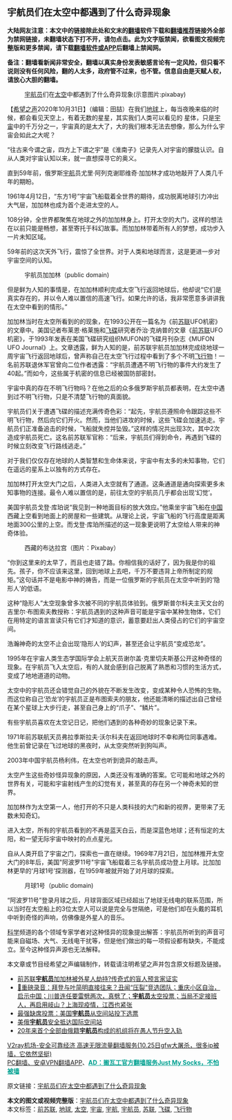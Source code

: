  <h2>宇航员们在太空中都遇到了什么奇异现象</h2> <p class="notice"><b>大陆网友注意：本文中的链接除此处和文末的<a href="https://github.com/bannedbook/fanqiang" >翻墙</a>软件下载和<a href="https://github.com/killgcd/justmysocks/blob/master/README.md">翻墙推荐</a>链接外全部为禁网链接，未翻墙状态下打不开，请勿点击。此为文字版禁闻，欲看图文视频完整版和更多禁闻，请下载<a href="https://github.com/bannedbook/fanqiang">翻墙软件或APP</a>后翻墙上禁闻网。</p><p>备注：翻墙看新闻非常安全，翻墙以真实身份发表敏感言论有一定风险，但只看不说则没有任何风险，翻的人太多，政府管不过来，也不管。信息自由是天赋人权，请放心大胆的翻墙。</b></p>  <div class="entry"> <figure><figcaption><a href="https://www.bannedbook.org/bnews/tag/%e5%ae%87%e8%88%aa%e5%91%98/" class="st_tag internal_tag" rel="tag" title="标签 宇航员 下的日志">宇航员</a>们在<a href="https://www.bannedbook.org/bnews/tag/%e5%a4%aa%e7%a9%ba/" class="st_tag internal_tag" rel="tag" title="标签 太空 下的日志">太空</a>中都遇到了什么奇异现象(示意图片:pixabay)</figcaption></figure> <p>【<span class='wp_keywordlink_affiliate'><a href="https://www.soundofhope.org" title="希望之声" target="_blank">希望之声</a></span>2020年10月31日】（编辑：田喆）在我们<a href="https://www.bannedbook.org/bnews/tag/%e5%9c%b0%e7%90%83/" class="st_tag internal_tag" rel="tag" title="标签 地球 下的日志">地球</a>上，每当夜晚来临的时候，都会看见天空上，有着无数的星星，其实我们人类可以看见的 星体，只是<a href="https://www.bannedbook.org/bnews/tag/%e5%ae%87%e5%ae%99/" class="st_tag internal_tag" rel="tag" title="标签 宇宙 下的日志">宇宙</a>中的千万分之一，宇宙真的是太大了，大的我们根本无法去想像，那么为什么宇宙会如此之大呢？</p> <p>“往古来今谓之宙，四方上下谓之宇”是《淮南子》记录先人对宇宙的朦胧认识。自从人类对宇宙认知以来，就一直想探寻它的奥义。</p> <p>直到59年前，俄罗斯<a href="https://www.bannedbook.org/bnews/tag/%E5%AE%87%E8%88%AA/" class="st_tag internal_tag" rel="tag" title="标签 宇航 下的日志">宇航</a>员尤里·阿列克谢耶维奇·加加林才成功地敲开了人类几千年的期盼。</p> <p>1961年4月12日，“东方1号”宇宙飞船载着全世界的期待，成功脱离地球引力冲出大气层，加加林也成为首个走进太空的人。</p> <p>108分钟，全世界都聚焦在地球之外的加加林身上。打开太空的大门，这样的想法在以前只能是畅想，甚至寄托于科幻故事。而加加林带着所有人的梦想，成功步入一片未知区域。</p> <p>59年前的这次天外飞行，震惊了全世界。对于人类和地球而言，这是更进一步对宇宙空间的认知。</p> <figure><figcaption>宇航员加加林（public domain)</figcaption></figure> <p>但是鲜为人知的事情是，在加加林顺利完成太空飞行返回地球后，他却说“它们是真实存在的，并以令人难以置信的高速飞行。如果允许的话，我非常愿意多讲讲我在太空中看到的情形。”</p>  <p>加加林当时在太空所看到的的现象，在1993公开在一篇名为《前<a href="https://www.bannedbook.org/bnews/tag/%E8%8B%8F%E8%81%94/" class="st_tag internal_tag" rel="tag" title="标签 苏联 下的日志">苏联</a>UFO机密》的文章中。美国记者布莱恩‧格莱施和<a href="https://www.bannedbook.org/bnews/tag/%e9%a3%9e%e7%a2%9f/" class="st_tag internal_tag" rel="tag" title="标签 飞碟 下的日志">飞碟</a>研究者乔治‧克纳普的文章《<a href="https://www.bannedbook.org/bnews/tag/%E5%89%8D%E8%8B%8F%E8%81%94/" class="st_tag internal_tag" rel="tag" title="标签 前苏联 下的日志">前苏联</a>UFO机密》，于1993年发表在美国飞碟研究组织MUFON的飞碟月刊杂志《MUFON UFO Journal》上。文章透露，鲜为人知的是，前苏联宇航员加加林完成绕地球一周宇宙飞行返回地球后，曾声称自己在太空飞行过程中看到了多个不明<a href="https://www.bannedbook.org/bnews/tag/%E9%A3%9E%E8%A1%8C%E7%89%A9/" class="st_tag internal_tag" rel="tag" title="标签 飞行物 下的日志">飞行物</a>！一名前苏联退休军官曾向二位作者透露：“宇航员遭遇不明飞行物的事件大约发生了40起。”而如今，这些属于机密的信息已经被国防部密封。</p> <p>宇宙中真的存在不明飞行物吗？在他之后的众多俄罗斯宇航员都表明，在太空中遇到过不明飞行物，只是不清楚飞行物的真面貌。</p> <p>宇航员们关于遭遇飞碟的描述充满传奇色彩：“起先，宇航员遵照命令跟踪这些不明飞行物，然后向它们开火。然而，当他们进攻的时候，这些飞碟会加速逃走。宇航员们正准备追击的时候，飞船就失控并坠毁。”这样的情况共出现3次，其中2次造成宇航员死亡。这名前苏联军官称：“后来，宇航员们得到命令，再遇到飞碟的时候立刻改变飞行路线逃走。”</p> <p>对于我们仅仅存在地球的人类智慧和生命体来说，宇宙中有太多的未知事物，它们在遥远的星系上以独有的方式存在。</p> <p>加加林打开太空大门之后，人类进入太空就有了通道。这条通道是通向探索更多未知事物的连接。最令人难以置信的是，前往太空的宇航员几乎都会出现‘幻觉’。</p> <p>美国宇航员戈登·库珀说“我见到一种地面目标的放大效应。”他乘坐宇宙飞船在<span class='wp_keywordlink_affiliate'><a href="https://www.bannedbook.org/" title="中国" target="_blank">中国</a></span>西藏上空看到地面上的房屋和一些建筑。从理论上说，宇宙飞船的飞行高度是距离地面300公里的上空。而戈登·库珀所描述的这一现象更说明了太空给人带来的神奇体验。</p> <figure><figcaption>西藏的布达拉宫（图片：Pixabay）</figcaption></figure> <p>“你到这里来的太早了，而且也走错了路。你相信我的话好了，因为我是你的祖先。孩子，你不应该来这里，回到地球上去吧，千万不要违背上帝所制定的规矩。”这句话并不是电影中神的祷告，而是一位俄罗斯的宇航员在太空中听到的‘隐形人’的低语。</p>  <p>这种“隐形人”太空现象曾多次被不同的宇航员体验到。俄罗斯普尔科夫主天文台的吉里尔·布图索夫教授称：宇航员遇到的这种声音可能是宇宙中某种生物体，它们在用特定的语言宣读只有它们才知道的意识，蓄意要赶出人类侵占的它们的宇宙空间。</p> <p>浩瀚神奇的太空不止会出现‘隐形人’的幻声，甚至还会让宇航员“变成恐龙”。</p> <p>1995年在宇宙人类生态学国际学会上航天员谢尔盖·克里切夫斯基公开这种奇怪的现象。在宇航员飞入太空后，有的人就会感到自己脱离了熟悉和习惯的生活方式，变成了地地道道的动物。</p> <p>太空中的宇航员还会错觉自己的外貌在不断发生改变，变成某种令人恐怖的生物。而这位称自己‘恐龙’的宇航员正是布图索夫的朋友，他还能清晰的描述出自己曾经在某个星球上大步行走，甚至自己身上的“爪子”、“鳞片”。</p> <p>有些宇航员喜欢在太空记日记，把他们遇到的各种奇妙的现象记录下来。</p> <p>1971年前苏联航天员弗拉季斯拉夫·沃尔科夫在返回地球时不幸和两位同事遇难。他生前曾记录在飞过地球的黑夜时，从太空突然听到狗叫声。</p> <p>2003年中国宇航员杨利伟，在太空也听到诡异的敲击声。</p>  <p>太空产生这些奇妙怪异现象的原因，人类还没有准确的答案。它可能和地球之外的世界有关，可能和宇宙射线产生的幻觉有关，甚至真的存在另一个神奇未知的世界。</p> <p>加加林作为太空第一人，他打开的不只是人类科技的大门和新的视界，更带来了无数未知奇幻。</p> <p>进入太空，所有的宇航员看到的不再是蓝天白云，而是深蓝色地球；还有恒定的太阳，和一望无际宇宙中映衬的点点星光。</p> <p>自从人类开启了宇宙之门，探索也一直在继续。1969年7月21日，加加林推开太空大门的8年后，美国&quot;阿波罗11号&quot;宇宙飞船载着三名宇航员成功登上月球。比加加林更早的‘月球1号’探测器，在1959年被就开始了对月球的探索。</p> <figure><figcaption>月球1号（public domain)</figcaption></figure> <p>“阿波罗11号”登录月球之后，月球背面区域已经超出了地球无线电的联系范围，所以当时在太空船上的3位太空人可以说是完全与世隔绝，可是他们却在头戴的耳机中听到奇怪的声响，仿佛像是外星人的音乐。</p> <p><span class='wp_keywordlink'><a href="https://www.bannedbook.org/forum11/topic309.html" title="禁片：“科学”的棍子" target="_blank">科学</a></span>频道的各个领域专家学者对这种怪异的现象提出解答：宇航员所听到的声音可能来自磁场、大气、无线电干扰等，但是他们做出的每一项假设都有缺失，不能成立。至今这种怪异声源也无法解释。</p> <p>本文章或节目经希望之声编辑制作，转载请注明希望之声并包含原文标题及链接。</p>  <ul class='op-related-articles' title='相关阅读'> <li><a href='https://www.bannedbook.org/bnews/comments/20201029/1422071.html' target='_blank'>前苏联<b>宇航员</b>加加林被外星人劫持?传奇式的盲人预言家证实</a></li> <li><a href='https://www.bannedbook.org/bnews/bannedvideo/20201028/1421621.html' target='_blank'>🚩重磅录音：拜登与叶简明直接往来？丑闻“压裂”竞选团队；重庆小区自治，启示中国；川普连任要雷劈两次，真劈了；<b>宇航员</b>太空投票；当局不定接班人，再启用岐山？上海现疫情，江西也紧张</a></li> <li><a href='https://www.bannedbook.org/bnews/worldnews/usa/20201024/1419174.html' target='_blank'>最强缺席投票：美国<b>宇航员</b>从空间站投下选票</a></li> <li><a href='https://www.bannedbook.org/bnews/worldnews/20201015/1413961.html' target='_blank'>美俄<b>宇航员</b>安全抵达国际空间站</a></li> <li><a href='https://www.bannedbook.org/bnews/baitai/20200929/1405086.html' target='_blank'>20年来首个全部由俄籍<b>宇航员</b>构成的机组将在愚人节升空入轨</a></li> </ul> <p class="texttj"> <a href="https://www.bannedbook.org/forum23/topic22702.html" target="_blank">V2ray机场-安全可靠经济 高速无限流量翻墙服务(10.25日gfw大屠杀，很多ip被墙，它依然坚挺)</a><br/> <a href="https://github.com/bannedbook/fanqiang/wiki/%E7%A6%81%E9%97%BB%E7%BD%91%E5%AE%89%E5%8D%93%E7%BF%BB%E5%A2%99%E6%96%B0%E9%97%BBAPP" target="_blank">PC翻墙、安卓VPN翻墙APP</a>、<span onclick="window.open('https://github.com/killgcd/justmysocks/blob/master/README.md')" style="font-weight:bold;color:#00A191;cursor:pointer;text-decoration:underline;outline:none">AD：搬瓦工官方翻墙服务Just My Socks，不怕被墙</span></p><p>原文链接：<a class="src_link"  href="https://www.soundofhope.org/post/436579" target="_blank">宇航员们在太空中都遇到了什么奇异现象</a></p><a name='sharetosocial'></a>       <div><b>本文的图文或视频完整版</b>：<a href='https://www.bannedbook.org/bnews/comments/20201101/1423674.html'>宇航员们在太空中都遇到了什么奇异现象</a></div>  </div><!--END ENTRY--> <div class="postfooter"> <div>本文标签：<a href="https://www.bannedbook.org/bnews/tag/%E5%89%8D%E8%8B%8F%E8%81%94/" rel="tag">前苏联</a>, <a href="https://www.bannedbook.org/bnews/tag/%e5%9c%b0%e7%90%83/" rel="tag">地球</a>, <a href="https://www.bannedbook.org/bnews/tag/%e5%a4%aa%e7%a9%ba/" rel="tag">太空</a>, <a href="https://www.bannedbook.org/bnews/tag/%e5%ae%87%e5%ae%99/" rel="tag">宇宙</a>, <a href="https://www.bannedbook.org/bnews/tag/%E5%AE%87%E8%88%AA/" rel="tag">宇航</a>, <a href="https://www.bannedbook.org/bnews/tag/%e5%ae%87%e8%88%aa%e5%91%98/" rel="tag">宇航员</a>, <a href="https://www.bannedbook.org/bnews/tag/%E8%8B%8F%E8%81%94/" rel="tag">苏联</a>, <a href="https://www.bannedbook.org/bnews/tag/%e9%a3%9e%e7%a2%9f/" rel="tag">飞碟</a>, <a href="https://www.bannedbook.org/bnews/tag/%E9%A3%9E%E8%A1%8C%E7%89%A9/" rel="tag">飞行物</a></div>  </div><!--END POSTFOOTER--> 